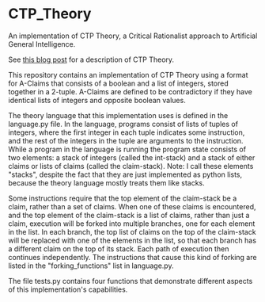 # CTP_Theory
An implementation of CTP Theory, a Critical Rationalist approach to Artificial General Intelligence.

See [this blog post](https://www.ellahoeppner.com/blog/post/ctp_theory) for a description of CTP Theory.

This repository contains an implementation of CTP Theory using a format for A-Claims that consists of a boolean and a list of integers, stored together in a 2-tuple. A-Claims are defined to be contradictory if they have identical lists of integers and opposite boolean values.

The theory language that this implementation uses is defined in the language.py file. In the language, programs consist of lists of tuples of integers, where the first integer in each tuple indicates some instruction, and the rest of the integers in the tuple are arguments to the instruction. While a program in the language is running the program state consists of two elements: a stack of integers (called the int-stack) and a stack of either claims or lists of claims (called the claim-stack). Note: I call these elements "stacks", despite the fact that they are just implemented as python lists, because the theory language mostly treats them like stacks.

Some instructions require that the top element of the claim-stack be a claim, rather than a set of claims. When one of these claims is encountered, and the top element of the claim-stack is a list of claims, rather than just a claim, execution will be forked into multiple branches, one for each element in the list. In each branch, the top list of claims on the top of the claim-stack will be replaced with one of the elements in the list, so that each branch has a different claim on the top of its stack. Each path of execution then continues independently. The instructions that cause this kind of forking are listed in the "forking_functions" list in language.py.

The file tests.py contains four functions that demonstrate different aspects of this implementation's capabilities.